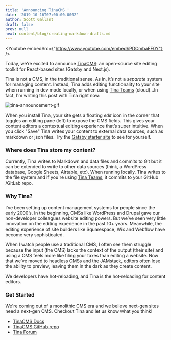 ```yaml
---
title: 'Announcing TinaCMS '
date: '2019-10-16T07:00:00.000Z'
author: Scott Gallant
draft: false
prev: null
next: content/blog/creating-markdown-drafts.md
---
```



<Youtube embedSrc={"https://www.youtube.com/embed/iPDCmbaEF0Y"} />

Today, we’re excited to announce [TinaCMS](https://github.com/tinacms/tinacms): an open-source site editing toolkit for React-based sites (Gatsby and Next.js).

Tina is not a CMS, in the traditional sense. As in, it’s not a _separate_ system for managing content. Instead, Tina adds editing functionality to your site when running in dev mode locally, or when using [Tina Teams](http://tinacms.org/teams) (cloud)...In fact, I'm writing this post with Tina right now:

![tina-announcement-gif](https://res.cloudinary.com/forestry-demo/image/upload/v1571244588/tina-cms-announcement-post.gif)

When you install Tina, your site gets a floating _edit_ icon in the corner that toggles an editing pane (left) to expose the CMS fields. This gives your content editors a contextual editing experience that’s super intuitive. When you click "Save" Tina writes your content to external data sources, such as markdown or json files. Try the [Gatsby starter site](https://tinacms.org/guides/gatsby/adding-tina/project-setup) to see for yourself.

### Where does Tina store my content?

Currently, Tina writes to Markdown and data files and commits to Git but it can be extended to write to other data sources (think, a WordPress database, Google Sheets, Airtable, etc). When running locally, Tina writes to the file system and if you're using [Tina Teams](http://tinacms.org/teams), it commits to your GitHub /GitLab repo.

### Why Tina?

I’ve been setting up content management systems for people since the early 2000’s. In the beginning, CMSs like WordPress and Drupal gave our non-developer colleagues website editing powers. But we’ve seen very little innovation on the editing experience in the past 10+ years. Meanwhile, the editing experience of site builders like Squarespace, Wix and Webflow have become very sophisticated.

When I watch people use a traditional CMS, I often see them struggle because the input (the CMS) lacks the context of the output (their site) and using a CMS feels more like filing your taxes than editing a website. Now that we’ve moved to headless CMSs and the JAMstack, editors often lose the ability to preview, leaving them in the dark as they create content.

We developers have hot-reloading, and Tina is the hot-reloading for content editors.

### Get Started

We're coming out of a monolithic CMS era and we believe next-gen sites need a next-gen CMS. Checkout Tina and let us know what you think!

- [TinaCMS Docs](https://tinacms.org/docs/getting-started/introduction)
- [TinaCMS GitHub repo](https://github.com/tinacms/tinacms)
- [Tina Forum](https://community.tinacms.org/)
